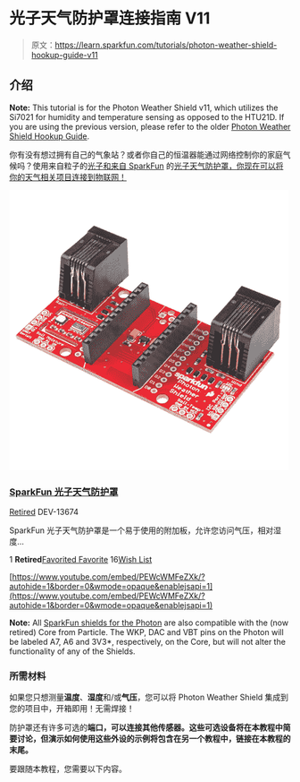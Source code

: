 # 光子天气防护罩连接指南 V11

> 原文：<https://learn.sparkfun.com/tutorials/photon-weather-shield-hookup-guide-v11>

## 介绍

**Note:** This tutorial is for the Photon Weather Shield v11, which utilizes the Si7021 for humidity and temperature sensing as opposed to the HTU21D. If you are using the previous version, please refer to the older [Photon Weather Shield Hookup Guide](https://learn.sparkfun.com/tutorials/photon-weather-shield-hookup-guide).

你有没有想过拥有自己的气象站？或者你自己的恒温器能通过网络控制你的家庭气候吗？使用来自粒子的[光子和来自 SparkFun](https://www.sparkfun.com/products/13774) 的[光子天气防护罩，你现在可以将你的天气相关项目连接到物联网！](https://www.sparkfun.com/products/13674)

[![SparkFun Photon Weather Shield](img/111ac0268d302edd7a9c8e2de4f2f94b.png)](https://www.sparkfun.com/products/retired/13674) 

### [SparkFun 光子天气防护罩](https://www.sparkfun.com/products/retired/13674)

[Retired](https://learn.sparkfun.com/static/bubbles/ "Retired") DEV-13674

SparkFun 光子天气防护罩是一个易于使用的附加板，允许您访问气压，相对湿度…

1 **Retired**[Favorited Favorite](# "Add to favorites") 16[Wish List](# "Add to wish list")

[https://www.youtube.com/embed/PEWcWMFeZXk/?autohide=1&border=0&wmode=opaque&enablejsapi=1](https://www.youtube.com/embed/PEWcWMFeZXk/?autohide=1&border=0&wmode=opaque&enablejsapi=1)

**Note:** All [SparkFun shields for the Photon](https://www.sparkfun.com/categories/278) are also compatible with the (now retired) Core from Particle. The WKP, DAC and VBT pins on the Photon will be labeled A7, A6 and 3V3*, respectively, on the Core, but will not alter the functionality of any of the Shields.

### 所需材料

如果您只想测量**温度**、**湿度**和/或**气压**，您可以将 Photon Weather Shield 集成到您的项目中，开箱即用！无需焊接！

防护罩还有许多可选的**端口，可以连接其他传感器。这些可选设备将在本教程中简要讨论，但演示如何使用这些外设的示例将包含在另一个教程中，链接在本教程的末尾。**

要跟随本教程，您需要以下内容。
